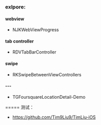 ### exlpore:

#### webview
* NJKWebViewProgress

#### tab controller
* RDVTabBarController

#### swipe
* RKSwipeBetweenViewControllers

#### ---
* TGFoursquareLocationDetail-Demo



=====
测试：
* https://github.com/Tim9Liu9/TimLiu-iOS
